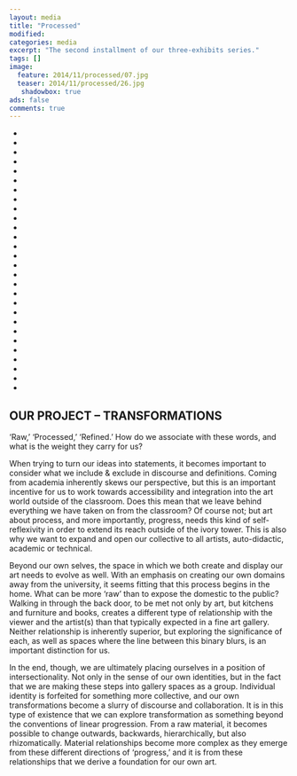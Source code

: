 ```yaml
---
layout: media
title: "Processed"
modified:
categories: media
excerpt: "The second installment of our three-exhibits series."
tags: []
image:
  feature: 2014/11/processed/07.jpg
  teaser: 2014/11/processed/26.jpg
   shadowbox: true
ads: false  
comments: true
---
```


<ul class="th-grid-full">

 <li>
   <img src="{{site.url}}/images/2014/11/processed/01.jpg" alt="">
  </li>
  
   <li>
   <img src="{{site.url}}/images/2014/11/processed/02.jpg" alt="">
  </li>

 <li>
   <img src="{{site.url}}/images/2014/11/processed/03.jpg" alt="">
  </li>

 <li>
   <img src="{{site.url}}/images/2014/11/processed/04.jpg" alt="">
  </li>

 <li>
   <img src="{{site.url}}/images/2014/11/processed/05.jpg" alt="">
  </li>

 <li>
   <img src="{{site.url}}/images/2014/11/processed/06.jpg" alt="">
  </li>

 <li>
   <img src="{{site.url}}/images/2014/11/processed/07.jpg" alt="">
  </li>

 <li>
   <img src="{{site.url}}/images/2014/11/processed/08.jpg" alt="">
  </li>

 <li>
   <img src="{{site.url}}/images/2014/11/processed/09.jpg" alt="">
  </li>

 <li>
   <img src="{{site.url}}/images/2014/11/processed/10.jpg" alt="">
  </li>

 <li>
   <img src="{{site.url}}/images/2014/11/processed/11.jpg" alt="">
  </li>

 <li>
   <img src="{{site.url}}/images/2014/11/processed/12.jpg" alt="">
  </li>

 <li>
   <img src="{{site.url}}/images/2014/11/processed/13.jpg" alt="">
  </li>

 <li>
   <img src="{{site.url}}/images/2014/11/processed/14.jpg" alt="">
  </li>

 <li>
   <img src="{{site.url}}/images/2014/11/processed/15.jpg" alt="">
  </li>

 <li>
   <img src="{{site.url}}/images/2014/11/processed/16.jpg" alt="">
  </li>

 <li>
   <img src="{{site.url}}/images/2014/11/processed/17.jpg" alt="">
  </li>

 <li>
   <img src="{{site.url}}/images/2014/11/processed/18.jpg" alt="">
  </li>

 <li>
   <img src="{{site.url}}/images/2014/11/processed/19.jpg" alt="">
  </li>

 <li>
   <img src="{{site.url}}/images/2014/11/processed/20.jpg" alt="">
  </li>

 <li>
   <img src="{{site.url}}/images/2014/11/processed/21.jpg" alt="">
  </li>

 <li>
   <img src="{{site.url}}/images/2014/11/processed/22.jpg" alt="">
  </li>

 <li>
   <img src="{{site.url}}/images/2014/11/processed/23.jpg" alt="">
  </li>

 <li>
   <img src="{{site.url}}/images/2014/11/processed/24.jpg" alt="">
  </li>

 <li>
   <img src="{{site.url}}/images/2014/11/processed/25.jpg" alt="">
  </li>

 <li>
   <img src="{{site.url}}/images/2014/11/processed/26.jpg" alt="">
  </li>

 <li>
   <img src="{{site.url}}/images/2014/11/processed/27.jpg" alt="">
  </li>

 <li>
   <img src="{{site.url}}/images/2014/11/processed/28.jpg" alt="">
  </li>

</ul>

## OUR PROJECT – TRANSFORMATIONS

‘Raw,’ ‘Processed,’ ‘Refined.’ How do we associate with these words, and what is the weight they carry for us?

When trying to turn our ideas into statements, it becomes important to consider what we include & exclude in discourse and definitions. Coming from academia inherently skews our perspective, but this is an important incentive for us to work towards accessibility and integration into the art world outside of the classroom. Does this mean that we leave behind everything we have taken on from the classroom? Of course not; but art about process, and more importantly, progress, needs this kind of self-reflexivity in order to extend its reach outside of the ivory tower. This is also why we want to expand and open our collective to all artists, auto-didactic, academic or technical.

Beyond our own selves, the space in which we both create and display our art needs to evolve as well. With an emphasis on creating our own domains away from the university, it seems fitting that this process begins in the home. What can be more ‘raw’ than to expose the domestic to the public? Walking in through the back door, to be met not only by art, but kitchens and furniture and books, creates a different type of relationship with the viewer and the artist(s) than that typically expected in a fine art gallery. Neither relationship is inherently superior, but exploring the significance of each, as well as spaces where the line between this binary blurs, is an important distinction for us.

In the end, though, we are ultimately placing ourselves in a position of intersectionality. Not only in the sense of our own identities, but in the fact that we are making these steps into gallery spaces as a group. Individual identity is forfeited for something more collective, and our own transformations become a slurry of discourse and collaboration. It is in this type of existence that we can explore transformation as something beyond the conventions of linear progression. From a raw material, it becomes possible to change outwards, backwards, hierarchically, but also rhizomatically. Material relationships become more complex as they emerge from these different directions of ‘progress,’ and it is from these relationships that we derive a foundation for our own art.
